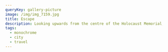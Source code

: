 ```yaml
---
queryKey: gallery-picture
image: /img/img_7159.jpg
title: Escape
description: Looking upwards from the centre of the Holocaust Memorial, Berlin
tags:
  - monochrome
  - city
  - travel
---
```

